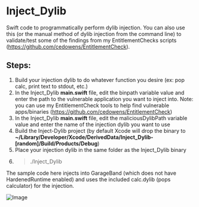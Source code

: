 # Inject_Dylib
Swift code to programmatically perform dylib injection. You can also use this (or the manual method of dylib injection from the command line) to validate/test some of the findings from my EntitlementChecks scripts (https://github.com/cedowens/EntitlementCheck).

## Steps:

1. Build your injection dylib to do whatever function you desire (ex: pop calc, print text to stdout, etc.)
2. In the Inject_Dylib **main.swift** file, edit the binpath variable value and enter the path to the vulnerable application you want to inject into. Note: you can use my EntitlementCheck tools to help find vulnerable apps/binaries (https://github.com/cedowens/EntitlementCheck)
3. In the Inject_Dylib **main.swift** file, edit the maliciousDylibPath variable value and enter the name of the injection dylib you want to use
4. Build the Inject-Dylib project (by default Xcode will drop the binary to **~/Library/Developer/Xcode/DerivedData/Inject_Dylib-[random]/Build/Products/Debug**)
5. Place your injection dylib in the same folder as the Inject_Dylib binary
6. > ./Inject_Dylib

The sample code here injects into GarageBand (which does not have HardenedRuntime enabled) and uses the included calc.dylib (pops calculator) for the injection.

![Image](example.gif)

